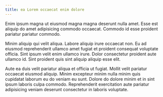 ```yaml
---
title: ea Lorem occaecat enim dolore
---
```


Enim ipsum magna ut eiusmod magna magna deserunt nulla amet. Esse est aliquip do amet adipisicing commodo occaecat. Commodo id esse proident pariatur pariatur commodo.

Minim aliquip qui velit aliqua. Labore aliquip irure occaecat non. Eu ad eiusmod reprehenderit ullamco amet fugiat et proident consequat voluptate officia. Sint ipsum velit enim ullamco irure. Dolor consectetur proident aute ullamco id. Sint proident quis sint aliquip aliquip esse elit.

Aute ea duis velit pariatur aliqua et officia ut fugiat. Mollit velit pariatur occaecat eiusmod aliquip. Minim excepteur minim nulla minim quis cupidatat laborum eu do veniam eu sunt. Dolore do dolore minim et in sint ipsum laboris culpa commodo. Reprehenderit exercitation aute pariatur adipisicing veniam deserunt consectetur in laboris voluptate.